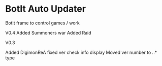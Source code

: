 # BotIt Auto Updater
BotIt frame to control games / work


V0.4
Added Summoners war 
Added Raid




V0.3

Added DigimonReA
fixed ver check info display
Moved ver number to *.*.* type
